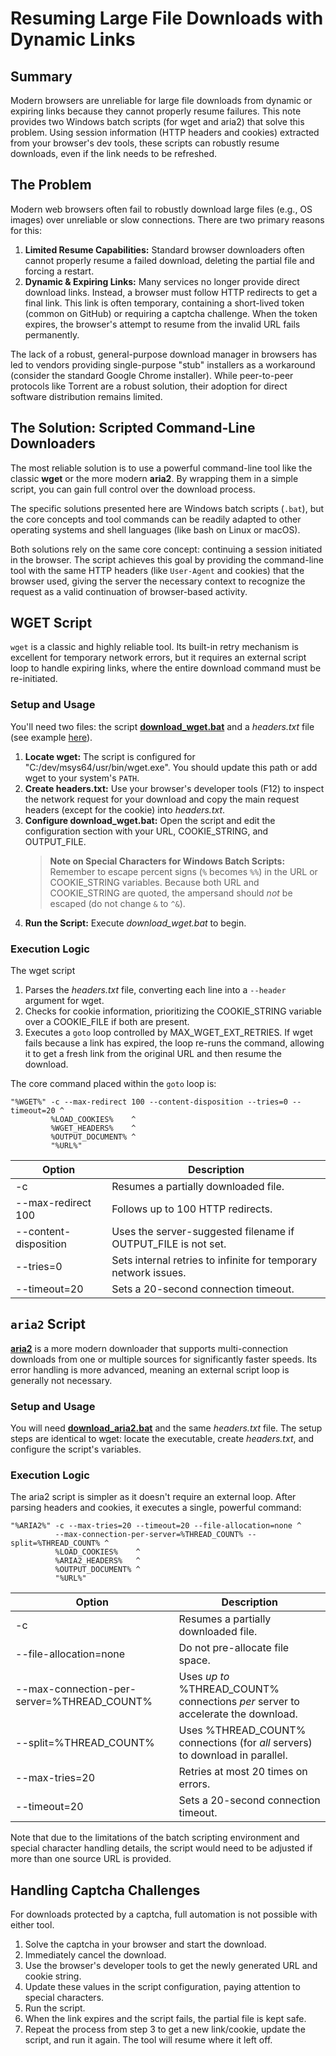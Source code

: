 # Resuming Large File Downloads with Dynamic Links

## Summary

Modern browsers are unreliable for large file downloads from dynamic or expiring links because they cannot properly resume failures. This note provides two Windows batch scripts (for wget and aria2) that solve this problem. Using session information (HTTP headers and cookies) extracted from your browser's dev tools, these scripts can robustly resume downloads, even if the link needs to be refreshed.

## The Problem

Modern web browsers often fail to robustly download large files (e.g., OS images) over unreliable or slow connections. There are two primary reasons for this:

1. **Limited Resume Capabilities:** Standard browser downloaders often cannot properly resume a failed download, deleting the partial file and forcing a restart.    
2. **Dynamic & Expiring Links:** Many services no longer provide direct download links. Instead, a browser must follow HTTP redirects to get a final link. This link is often temporary, containing a short-lived token (common on GitHub) or requiring a captcha challenge. When the token expires, the browser's attempt to resume from the invalid URL fails permanently.

The lack of a robust, general-purpose download manager in browsers has led to vendors providing single-purpose "stub" installers as a workaround (consider the standard Google Chrome installer). While peer-to-peer protocols like Torrent are a robust solution, their adoption for direct software distribution remains limited.

## The Solution: Scripted Command-Line Downloaders

The most reliable solution is to use a powerful command-line tool like the classic **wget** or the more modern **aria2**. By wrapping them in a simple script, you can gain full control over the download process.

The specific solutions presented here are Windows batch scripts (`.bat`), but the core concepts and tool commands can be readily adapted to other operating systems and shell languages (like bash on Linux or macOS).

Both solutions rely on the same core concept: continuing a session initiated in the browser. The script achieves this goal by providing the command-line tool with the same HTTP headers (like `User-Agent` and cookies) that the browser used, giving the server the necessary context to recognize the request as a valid continuation of browser-based activity.

## WGET Script

`wget` is a classic and highly reliable tool. Its built-in retry mechanism is excellent for temporary network errors, but it requires an external script loop to handle expiring links, where the entire download command must be re-initiated.

### Setup and Usage

You'll need two files: the script **[download_wget.bat](https://github.com/pchemguy/Field-Notes/blob/main/01-improving-large-file-downloads/download_wget.bat)** and a *headers.txt* file (see example [here](https://github.com/pchemguy/Field-Notes/blob/main/01-improving-large-file-downloads/headers.txt)).

1. **Locate wget:** The script is configured for "C:/dev/msys64/usr/bin/wget.exe". You should update this path or add wget to your system's `PATH`.
2. **Create headers.txt:** Use your browser's developer tools (F12) to inspect the network request for your download and copy the main request headers (except for the cookie) into *headers.txt*.
3. **Configure download_wget.bat:** Open the script and edit the configuration section with your URL, COOKIE_STRING, and OUTPUT_FILE.
    > **Note on Special Characters for Windows Batch Scripts:** Remember to escape percent signs (`%` becomes `%%`) in the URL or COOKIE_STRING variables. Because both URL and COOKIE_STRING are quoted, the ampersand should *not* be escaped (do not change `&` to `^&`).
4. **Run the Script:** Execute *download_wget.bat* to begin.

### Execution Logic

The wget script  
1. Parses the *headers.txt* file, converting each line into a `--header` argument for wget.
2. Checks for cookie information, prioritizing the COOKIE_STRING variable over a COOKIE_FILE if both are present.
3. Executes a `goto` loop controlled by MAX_WGET_EXT_RETRIES. If wget fails because a link has expired, the loop re-runs the command, allowing it to get a fresh link from the original URL and then resume the download.

The core command placed within the `goto` loop is:

```
"%WGET%" -c --max-redirect 100 --content-disposition --tries=0 --timeout=20 ^
         %LOAD_COOKIES%    ^
         %WGET_HEADERS%    ^
         %OUTPUT_DOCUMENT% ^
         "%URL%"
```

| Option                | Description                                                     |
| --------------------- | --------------------------------------------------------------- |
| -c                    | Resumes a partially downloaded file.                            |
| --max-redirect 100    | Follows up to 100 HTTP redirects.                               |
| --content-disposition | Uses the server-suggested filename if OUTPUT_FILE is not set.   |
| --tries=0             | Sets internal retries to infinite for temporary network issues. |
| --timeout=20          | Sets a 20-second connection timeout.                            |

## `aria2` Script

**[aria2](https://github.com/aria2/aria2)** is a more modern downloader that supports multi-connection downloads from one or multiple sources for significantly faster speeds. Its error handling is more advanced, meaning an external script loop is generally not necessary.

### Setup and Usage

You will need **[download_aria2.bat](https://github.com/pchemguy/Field-Notes/blob/main/01-improving-large-file-downloads/download_aria2.bat)** and the same *headers.txt* file. The setup steps are identical to wget: locate the executable, create *headers.txt*, and configure the script's variables.

### Execution Logic

The aria2 script is simpler as it doesn't require an external loop. After parsing headers and cookies, it executes a single, powerful command:

```
"%ARIA2%" -c --max-tries=20 --timeout=20 --file-allocation=none ^
          --max-connection-per-server=%THREAD_COUNT% --split=%THREAD_COUNT% ^
          %LOAD_COOKIES%    ^
          %ARIA2_HEADERS%   ^
          %OUTPUT_DOCUMENT% ^
          "%URL%"
```

| Option                                     | Description                                                                      |
| ------------------------------------------ | -------------------------------------------------------------------------------- |
| -c                                         | Resumes a partially downloaded file.                                             |
| --file-allocation=none                     | Do not pre-allocate file space.                                                  |
| --max-connection-per-server=%THREAD_COUNT% | Uses *up to* %THREAD_COUNT% connections *per* server to accelerate the download. |
| --split=%THREAD_COUNT%                     | Uses %THREAD_COUNT% connections (for *all* servers) to download in parallel.     |
| --max-tries=20                             | Retries at most 20 times on errors.                                              |
| --timeout=20                               | Sets a 20-second connection timeout.                                             |

Note that due to the limitations of the batch scripting environment and special character handling details, the script would need to be adjusted if more than one source URL is provided.

## Handling Captcha Challenges

For downloads protected by a captcha, full automation is not possible with either tool.

1. Solve the captcha in your browser and start the download.
2. Immediately cancel the download.
3. Use the browser's developer tools to get the newly generated URL and cookie string.
4. Update these values in the script configuration, paying attention to special characters.
5. Run the script.
6. When the link expires and the script fails, the partial file is kept safe.
7. Repeat the process from step 3 to get a new link/cookie, update the script, and run it again. The tool will resume where it left off.
